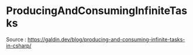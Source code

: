 # ProducingAndConsumingInfiniteTasks

Source : https://galdin.dev/blog/producing-and-consuming-infinite-tasks-in-csharp/
